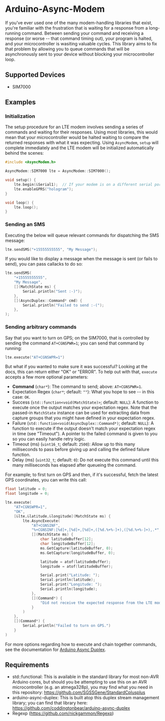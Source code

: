 # Arduino-Async-Modem

If you've ever used one of the many modem-handling libraries that exist, you're familiar with the frustration that is waiting for a response from a long-running command. Between sending your command and receiving a response (or worse -- that command timing out), your program is halted, and your microcontroller is wasiting valuable cycles. This library aims to fix that problem by allowing you to queue commands that will be asynchronously sent to your device without blocking your microcontroller loop.

## Supported Devices

* SIM7000

## Examples

### Initialization

The setup procedure for an LTE modem involves sending a series of commands and
waiting for their responses.  Using most libraries, this would mean that your
microcontroller would be halted waiting to compare the returned responses with
what it was expecting.  Using `AsyncModem`, `setup` will complete immediately
and the LTE modem will be initialized automatically behind the scenes:

```c++
#include <AsyncModem.h>

AsyncModem::SIM7000 lte = AsyncModem::SIM7000();

void setup() {
    lte.begin(&Serial1);  // If your modem is on a different serial port, use that instead
    lte.enableGPRS("hologram");
}

void loop() {
    lte.loop();
}
```

### Sending an SMS

Executing the below will queue relevant commands for dispatching the SMS message:

```c++
lte.sendSMS("+15555555555", "My Message");
```

If you would like to display a message when the message is sent (or fails to send),
you can pass callacks to do so:

```c++
lte.sendSMS(
    "+15555555555",
    "My Message",
    [](MatchState ms) {
        Serial.println("Sent :-)");
    },
    [](AsyncDuplex::Command* cmd) {
        Serial.println("Failed to send :-(");
    },
);
```

### Sending arbitrary commands

Say that you want to turn on GPS; on the SIM7000, that is controlled by sending the
command `AT+CGNSPWR=1`; you can send that command by running:

```c++
lte.execute("AT+CGNSWPR=1")
```

But what if you wanted to make sure it was successful?  Looking at the docs,
this can return either "OK" or "ERROR".  To help out with that, `execute` accepts
a few more optional parameters:

* **Command** (`char*`): The command to send; above: `AT+CGNSPWR=1`.
* Expectation Regex (`char*`; default: `""`): What you hope to see -- in this case: `OK`.
* Success (`std::function<void(MatchState)>`; default: `NULL`): A function to execute
  once the output matches your expectation regex.  Note that the passed-in `MatchState`
  instance can be used for extracting data from capture groups that you might have
  defined in your expectation regex.
* Failure (`std::function<void(AsyncDuplex::Command*)`; default: `NULL`): A function to execute
  if the output doesn't match your expectation regex in time (see "Timeout").  A
  pointer to the failed command is given to you so you can easily handle retry logic.
* Timeout (ms) (`uint16_t`; default: `2500`): Allow up to this many milliseconds
  to pass before giving up and calling the defined failure function.
* Delay (ms) (`uint32_t`; default: `0`): Do not execute this command until this many
  milliseconds has elapsed after queueing the command.

For example; to first turn on GPS and then, if it's successful, fetch the latest
GPS coordinates, you can write this call:

```c++
float latitude = 0;
float longitude = 0;

lte.execute(
    "AT+CGNSWPR=1",
    "OK",
    [&lte,&latitude,&longitude](MatchState ms) {
        lte.AsyncExecute(
            "AT+CGNSINF",
            "%+CGNSINF:[%d]+,[%d]+,[%d]+,([%d.%+%-]+),([%d.%+%-]+),.*",
            [](MatchState ms) {
                char latitudeBuffer[12];
                char longitudeBuffer[12];
                ms.GetCapture(latitudeBuffer, 0);
                ms.GetCapture(longitudeBuffer, 0);

                latitude = atof(latitudeBuffer);
                longitude = atof(latitudeBuffer);

                Serial.print("Latitude: ");
                Serial.println(latitude);
                Serial.print("Longitude: ");
                Serial.println(longitude);
            },
            [](Command*) {
                "Did not receive the expected response from the LTE modem."
            }
        )
    },
    [](Command*) {
        Serial.println("Failed to turn on GPS.")
    }
)
```

For more options regarding how to execute and chain together commands,
see the documentation for [Arduino Async Duplex](https://github.com/coddingtonbear/arduino-async-duplex).

## Requirements

* std::functional: This is available in the standard library for most non-AVR Arduino
  cores, but should you be attempting to use this on an AVR microcontroller (e.g. an
  atmega328p), you may find what you need in this repository:
  https://github.com/SGSSGene/StandardCplusplus
* arduino-async-duplex: This is built atop this duplex stream management library; you
  can find that library here: https://github.com/coddingtonbear/arduino-async-duplex
* Regexp (https://github.com/nickgammon/Regexp)
